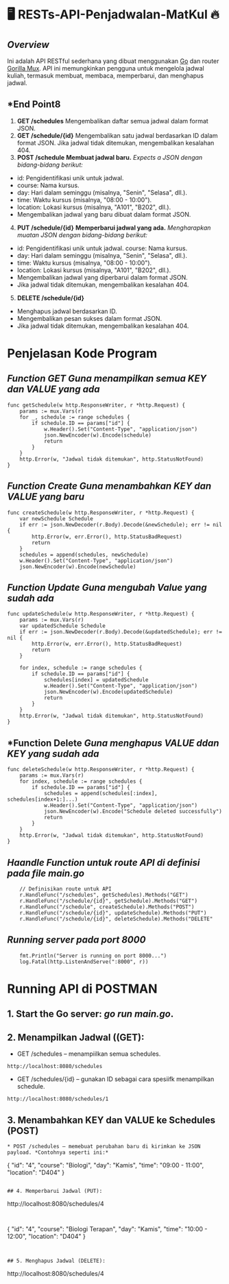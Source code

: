 # 🖥️ RESTs-API-Penjadwalan-MatKul 🔥

## *Overview*
Ini adalah API RESTful sederhana yang dibuat menggunakan [Go](https://go.dev/doc/) dan router [Gorilla Mux](https://github.com/gorilla/mux.git). API ini memungkinkan pengguna untuk mengelola jadwal kuliah, termasuk membuat, membaca, memperbarui, dan menghapus jadwal.

## *End Point8
1. **GET /schedules**
Mengembalikan daftar semua jadwal dalam format JSON.
2. **GET /schedule/{id}**
Mengembalikan satu jadwal berdasarkan ID dalam format JSON.
Jika jadwal tidak ditemukan, mengembalikan kesalahan 404.
3. **POST /schedule**
**Membuat jadwal baru.**
_Expects a JSON dengan bidang-bidang berikut:_
* id: Pengidentifikasi unik untuk jadwal.
* course: Nama kursus.
* day: Hari dalam seminggu (misalnya, "Senin", "Selasa", dll.).
* time: Waktu kursus (misalnya, "08:00 - 10:00").
* location: Lokasi kursus (misalnya, "A101", "B202", dll.).
* Mengembalikan jadwal yang baru dibuat dalam format JSON.
4. **PUT /schedule/{id}**
 **Memperbarui jadwal yang ada.**
_Mengharapkan muatan JSON dengan bidang-bidang berikut:_
* id: Pengidentifikasi unik untuk jadwal. course: Nama kursus.
* day: Hari dalam seminggu (misalnya, "Senin", "Selasa", dll.).
* time: Waktu kursus (misalnya, "08:00 - 10:00").
* location: Lokasi kursus (misalnya, "A101", "B202", dll.).
* Mengembalikan jadwal yang diperbarui dalam format JSON.
* Jika jadwal tidak ditemukan, mengembalikan kesalahan 404.
5. **DELETE /schedule/{id}**
* Menghapus jadwal berdasarkan ID.
* Mengembalikan pesan sukses dalam format JSON.
* Jika jadwal tidak ditemukan, mengembalikan kesalahan 404.


# Penjelasan Kode Program


## *Function GET *Guna menampilkan semua KEY dan VALUE yang ada**

```
func getSchedule(w http.ResponseWriter, r *http.Request) {
	params := mux.Vars(r)
	for _, schedule := range schedules {
		if schedule.ID == params["id"] {
			w.Header().Set("Content-Type", "application/json")
			json.NewEncoder(w).Encode(schedule)
			return
		}
	}
	http.Error(w, "Jadwal tidak ditemukan", http.StatusNotFound)
}
```

## *Function Create *Guna menambahkan KEY dan VALUE yang baru**

```
func createSchedule(w http.ResponseWriter, r *http.Request) {
	var newSchedule Schedule
	if err := json.NewDecoder(r.Body).Decode(&newSchedule); err != nil {
		http.Error(w, err.Error(), http.StatusBadRequest)
		return
	}
	schedules = append(schedules, newSchedule)
	w.Header().Set("Content-Type", "application/json")
	json.NewEncoder(w).Encode(newSchedule)
```

## *Function Update *Guna mengubah Value yang sudah ada**

```
func updateSchedule(w http.ResponseWriter, r *http.Request) {
	params := mux.Vars(r)
	var updatedSchedule Schedule
	if err := json.NewDecoder(r.Body).Decode(&updatedSchedule); err != nil {
		http.Error(w, err.Error(), http.StatusBadRequest)
		return
	}

	for index, schedule := range schedules {
		if schedule.ID == params["id"] {
			schedules[index] = updatedSchedule
			w.Header().Set("Content-Type", "application/json")
			json.NewEncoder(w).Encode(updatedSchedule)
			return
		}
	}
	http.Error(w, "Jadwal tidak ditemukan", http.StatusNotFound)
}
```


## *Function Delete *Guna  menghapus VALUE ddan KEY yang sudah ada*

```
func deleteSchedule(w http.ResponseWriter, r *http.Request) {
	params := mux.Vars(r)
	for index, schedule := range schedules {
		if schedule.ID == params["id"] {
			schedules = append(schedules[:index], schedules[index+1:]...)
			w.Header().Set("Content-Type", "application/json")
			json.NewEncoder(w).Encode("Schedule deleted successfully")
			return
		}
	}
	http.Error(w, "Jadwal tidak ditemukan", http.StatusNotFound)
}
```


## *Haandle Function untuk route API di definisi pada file *main.go**

```
	// Definisikan route untuk API
	r.HandleFunc("/schedules", getSchedules).Methods("GET")
	r.HandleFunc("/schedule/{id}", getSchedule).Methods("GET")
	r.HandleFunc("/schedule", createSchedule).Methods("POST")
	r.HandleFunc("/schedule/{id}", updateSchedule).Methods("PUT")
	r.HandleFunc("/schedule/{id}", deleteSchedule).Methods("DELETE"

```

## *Running server pada port 8000*

```
	fmt.Println("Server is running on port 8000...")
	log.Fatal(http.ListenAndServe(":8000", r))
```

#  Running API di POSTMAN


## 1. Start the Go server: *go run main.go*.
## 2.  Menampilkan Jadwal ((GET):
* GET /schedules – menampiilkan semua schedules.
```
http://localhost:8080/schedules
```
* GET /schedules/{id} – gunakan ID sebagai cara spesiifk menampilkan schedule.
```
http://localhost:8080/schedules/1
```

## 3. Menambahkan KEY dan VALUE ke Schedules (POST)

```
* POST /schedules – memebuat perubahan baru di kirimkan ke JSON payload. *Contohnya seperti ini:*
  ```
  {
  "id": "4",
  "course": "Biologi",
  "day": "Kamis",
  "time": "09:00 - 11:00",
  "location": "D404"
  }
  ```

## 4. Memperbarui Jadwal (PUT):
```
http://localhost:8080/schedules/4
```


```
{
  "id": "4",
  "course": "Biologi Terapan",
  "day": "Kamis",
  "time": "10:00 - 12:00",
  "location": "D404"
}
```


## 5. Menghapus Jadwal (DELETE):

```
http://localhost:8080/schedules/4
```
